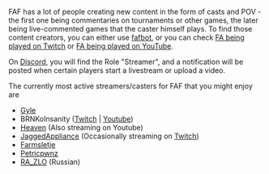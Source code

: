 FAF has a lot of people creating new content in the form of casts and
POV - the first one being commentaries on tournaments or other games,
the later being live-commented games that the caster himself plays. To
find those content creators, you can either use
[fafbot](FAF_chat#Chat_commands "wikilink"), or you can check [FA being
played on
Twitch](https://www.twitch.tv/directory/game/Supreme%20Commander%3A%20Forged%20Alliance)
or [FA being played on
YouTube](https://www.youtube.com/results?search_query=gyle+%7C+brnkoinsanity+%7C+heaven+%7C+jaggedappliance+%7C+farmsletje+%7C+theslothgamer+%7C+petricpwns+%7C+RA_ZLO+FAF+%7C+Supreme+Commander+%7C+Forged+Alliance&sp=CAI%253D).

On [Discord](Voicechat_(Discord) "wikilink"), you will find the Role
"Streamer", and a notification will be posted when certain players start
a livestream or upload a video.

The currently most active streamers/casters for FAF that you might enjoy
are

-   [Gyle](https://www.youtube.com/user/felixlighta)
-   BRNKoInsanity ([Twitch](https://twitch.tv/thebrnk) \|
    [Youtube](https://www.youtube.com/user/BRNKoINSANITY))
-   [Heaven](https://www.youtube.com/channel/UCJYYaFbqPqbNkvgJAqrhC2A/featured)
    (Also streaming on Youtube)
-   [JaggedAppliance](https://www.youtube.com/channel/UCVukA3ixN8_ZNxnqxq3YD1g)
    (Occasionally streaming on
    [Twitch](https://www.twitch.tv/jaggedappliance))
-   [Farmsletje](https://www.youtube.com/user/SCSoSoul/videos)
-   [Petricpwnz](https://www.youtube.com/user/Petricpwnz/videos)
-   [RA_ZLO](https://www.youtube.com/user/dimatularus/featured)
    (Russian)